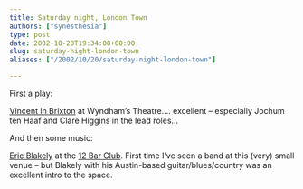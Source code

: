 ```yaml
---
title: Saturday night, London Town
authors: ["synesthesia"]
type: post
date: 2002-10-20T19:34:08+00:00
slug: saturday-night-london-town 
aliases: ["/2002/10/20/saturday-night-london-town"]

---
```

First a play:
  
[Vincent in Brixton][1] at Wyndham&#8217;s Theatre&#8230;. excellent &#8211; especially Jochum ten Haaf and Clare Higgins in the lead roles&#8230;
  
And then some music:
  
[Eric Blakely][2] at the [12 Bar Club][3]. First time I&#8217;ve seen a band at this (very) small venue &#8211; but Blakely with his Austin-based guitar/blues/country was an excellent intro to the space.

 [1]: https://www.nationaltheatre.org.uk/productions/rd/vincentinbrixton042002.html
 [2]: https://www.ericblakely.com/
 [3]: https://www.12barclub.com/